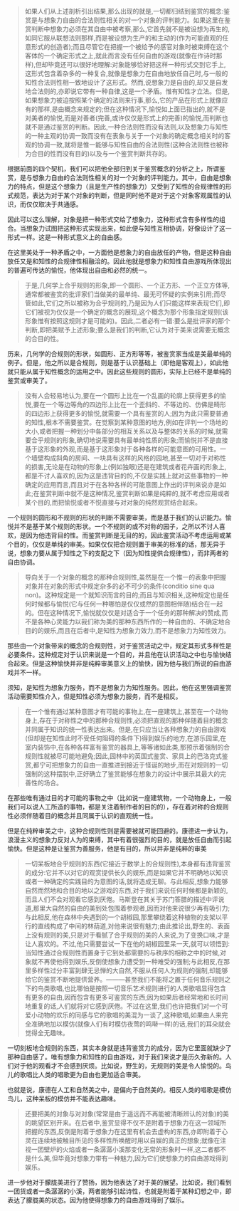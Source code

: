<blockquote data-pid="oesdYEQm">如果人们从上述剖析引出结果,那么出现的就是,一切都归结到鉴赏的概念:鉴赏是与想象力自由的合法则性相关的对一个对象的评判能力。如果这里在鉴赏判断中想象力必须在其自由中被考察,那么,它首先就不是被设想为再生的,如同它服从联想法则那样,而是被设想为生产的和主动的(作为可能直观的任意形式的创造者);而且尽管它在把握一个被给予的感官对象时被束缚在这个客体的一个确定形式之上,就此而言没有任何自由的游戏(就像在作诗时那样),但却毕竟还可以很好地理解:对象能够恰好把这样一种形式交到它手上,这形式包含着杂多的一种复合,就像是想象力在自由地放任自己时,与一般的知性合法则性相一致地设计了这形式。然而,说想象力是自由的,却又是自发地合法则的,亦即说它带有一种自律,这是一个矛盾。惟有知性才立法。但是,如果想象力被迫按照某个确定的法则来行事,那么,它的产品在形式上就像应有的那样,是由概念来规定的;但在这种情况下,愉悦如上面已指出的,就不是对美者的愉悦,而是对善者(完善,或许仅仅是形式上的完善)的愉悦,而判断也就不是通过鉴赏的判断。因此,一种合法则性而没有法则,以及想象力与知性的一种主观的协调一致而没有在表象与关于一个对象的确定概念相关时的客观的协调一致,就将是惟一能够与知性自由的合法则性(这种合法则性也被称为合目的性而没有目的)以及与一个鉴赏判断共存的。</blockquote><p data-pid="EjeS_OXR">根据前面的四个契机，我们可以把他全部归到关于鉴赏概念的分析之上，所谓鉴赏，是与想象力自由的合法则性相关的对一个对象的评判能力。其中，自由是想象力的特点，但是这个想象力（且是生产性的想象力）又受到了知性的合规律性的形式规范，表达为对于某个对象的判断，但是同时他不是对于这个对象客观属性的认识，而仅仅取决于共通感。</p><p data-pid="2wQtEQfZ">因此可以这么理解，对象是把一种形式交给了想象力，这种形式含有多样性的组合。当想象力试图把这种形式实现出来，如此便与知性互相协调，好像设计了这一形式一样。这是一种形式意义上的自由感。</p><p data-pid="rErx0jjx">在这里美处于一种矛盾之中，一方面他是想象力的自由放任的产物，但是这种自由放任又是和知性的合规律性相融洽的。因此他就是想象力和知性自由游戏所体现出的普遍可传达的愉悦，他体现出自由和必然的统一。</p><blockquote data-pid="qh9egTU5">于是,几何学上合乎规则的形象,即一个圆形、一个正方形、一个正立方体等,通常都被鉴赏的批评家们当做美的最单纯、最无可怀疑的实例来引用;而尽管如此,它们之所以被称为合乎规则的,乃是因为人们只能这样来表现它们,即它们被视为仅仅是一个确定的概念的展现,这个概念为那个形象指定规则(该形象惟有按照这规则才是可能的)。因此,二者必有一错:要么是批评家的那个判断,即把美赋予上述形象;要么是我们的判断,它认为对于美来说需要无概念的合目的性。</blockquote><p data-pid="HlYTohjv">历来，几何学的合规则的形状，如圆形、正方形等等，被鉴赏家当成是美最单纯的例子。但是，他之所以是合规则，则是基于认识基础上（即他是客观上），如此他就只能从属于知性概念的运用之中。因此这些规则的圆形，实际上已经不是单纯的鉴赏或审美了。</p><blockquote data-pid="oj-XqLQF">没有人会轻易地认为,要在一个圆形上比在一个乱画的轮廓上获得更多的愉悦,要在一个等边等角的四边形上比在一个歪斜的、不等边的、仿佛是畸形的四边形上获得更多的愉悦,就需要一个具有鉴赏的人;因为为此只需要普通的知性,根本不需要鉴赏。在觉察到某种意图的地方,例如在评判一个场地的大小,或者把握一种划分中各部分的相互关系以及与整体的关系的时候,就需要合乎规则的形象,确切地说需要具有最单纯性质的形象;而愉悦并不是直接基于这形象的外观,而是基于这形象对于各种各样的可能意图的可用性。一个墙壁构成斜角的房间、一块具有这样的风格的园地,甚至一切对于对称性的损害,无论是在动物的形象上(例如独眼)还是在建筑或者花卉画的形象上,都是不讨人喜欢的,因为这是违背目的的,不仅是实践上就对这些事物的一种确定的应用而言,而且对于在各种各样的可能意图上作出的评判来说亦是如此;在鉴赏判断中就不是这种情况,鉴赏判断如果是纯粹的,就不考虑应用或者某个目的,而把愉悦或者不悦直接与对对象的纯然观赏结合起来。</blockquote><p data-pid="lNtOq5tc">一个规则的圆形和不规则的形状的判断不需要审美，而是基于我们的认识能力。愉悦并不是基于某个规则的形状。一个不规则的或不对称的园子，之所以不讨人喜欢，是因为他违背目的性。而鉴赏判断是无目的的，因此鉴赏活动不考虑运用或某个目的，仅仅是单纯的审美。如果仅仅把合规则置于审美的标准的话，那无异于说，想象力要从属于知性之下的支配之下（因为知性提供合规律性），而非两者的自由协调。</p><blockquote data-pid="DbCHW0ty">导向关于一个对象的概念的那种合规则性,虽然是在一个惟一的表象中把握对象并在对象的形式中规定杂多的必不可少的条件(conditio sine qua non)。这种规定是一个就知识而言的目的;而且与知识相关,这种规定也是任何时候都与愉悦(它与任何一种哪怕是仅仅或然的意图相伴随)结合在一起的。但在这种情况下,愉悦就仅仅是对适合于一个任务的那种解决的赞成,而不是各种心灵能力以我们称为美的那种东西所作的一种自由的、不确定地合目的的娱乐,而且在后者中,是知性为想象力效力,而不是想象力为知性效力。</blockquote><p data-pid="z4kdarbl">那些由一个对象带来的概念的合规则性，对于鉴赏活动之中，规定其形式多样性是必要条件。这种规定对于认识来说是一个目的，并且他在认识活动之中也与愉快结合起来。但是这种愉快并非是纯粹审美意义上的愉快，因为他与我们所说的自由游戏并不一样。</p><p data-pid="5IWb3o52">须知，是知性为想象力服务，而不是想象力为知性服务。因此，他在这里强调鉴赏活动需要知性介入，但是知性必须为想象力服务，而不是相反。</p><blockquote data-pid="rlTt7MRP">在一个惟有通过某种意图才有可能的事物上,在一座建筑上,甚至在一个动物身上,存在于对称性之中的那种合规则性,必须把直观的那种伴随着目的概念并同属于知识的统一性表达出来。但是,在只应当让各种想象力的自由游戏(但却是在知性此时不受任何阻碍的条件下)得到娱乐的地方,在游乐园里,在室内装饰中,在各种各样富有鉴赏的器具上,等等诸如此类,那预示着强制的合规则性就被尽可能地避免;因此,园林中的英国式鉴赏、家具上的巴洛克式鉴赏,都宁可把想象力的自由一直推进到接近于怪诞的地步,而在对规则的一切强制的这种摆脱中,正好确立了鉴赏能够在想象力的设计中展示其最大的完善性的场合。</blockquote><p data-pid="FoVU_jha">在那些唯有通过目的才可能的事物之中（比如说一座建筑物，一个动物身上，一般我们可以说人工所造的事物，都是关注着制作者的目的的），存在着对称的合规则性必须伴随着目的概念并且同属于认识的直观统一性。</p><p data-pid="S9ZFd858">但是在纯粹审美之中，这种合规则性则是需要被就可能回避的。康德进一步认为，浪漫主义的想象力反对人为的束缚，其中有着很强烈的目的，就是放任自由而引起愉快。但是这种是让鉴赏为善服务，他是有目的，所以并非是纯粹的审美</p><blockquote data-pid="33wHf6NT">一切呆板地合乎规则的东西(它接近于数学上的合规则性),本身都有违背鉴赏的成分:它并不以对它的观赏提供长久的娱乐,而是如果它并不明确地以知识或者一种确定的实践目的为意图的话,就将造成无聊。与此相反,想象力能够自然而然地和合目的地以之游戏的东西,对于我们来说任何时候都是新颖的,而且人们不会对观看它感到厌倦。马斯登在其关于苏门答腊的描述中评说道,那里大自然的自由的美到处包围着参观者,因而对他来说很少再有吸引力;与此相反,他在森林中央遇到的一个胡椒园,那里攀绕着这种植物的支架以平行的直线构成了中间的林荫道,对他来说很有魅力;由此推论出,野生的、表面上没有规则的美,只是对于看腻了合乎规则的美的人来说,为了变换口味,才是让人喜欢的。不过,他只需要尝试一下在他的胡椒园里呆一天,就可以领悟到:当知性通过合规则性而置身于它到处都需要的与秩序的相称之中的时候,对象就不再使他得到娱乐,反倒使想象力遭受到一种难受的强制;与此相反,在那里多样性过分丰富到肆无忌惮的大自然,不服从任何人为规则的强制,却能够给它的鉴赏不断地提供营养。———甚至我们不能将之置于任何音乐规则之下的鸟类歌唱,也比哪怕是按照一切音乐艺术规则进行的人类歌唱显得包含有更多的自由,因而包含有更多可鉴赏的东西;因为如果后者经常地和长时间地重复的话,人们就将对它感到厌倦。不过在这里,我们也许把我们对一个可爱小动物的欢乐的同感与它的歌唱的美混为一谈了,这种歌唱,如果由人来完全准确地加以模仿(就像人们有时模仿夜莺的鸣啭一样)的话,我们的耳朵就会觉得全无趣味。</blockquote><p data-pid="sLwMvltj">一切刻板地合规则的东西，其实本身就是违背鉴赏力的成分，因为它里面就缺少了那种自由感了。唯有想象力和知性的自由游戏，对于我们来说才是历久弥新的。人们对于他的观看才不会感到厌烦。比如说，野生的，无规则的美是令人愉悦的。鸟儿的歌唱比人类的唱歌更为自由也更加适合审美。</p><p data-pid="SQHpuCud">也就是说，康德在人工和自然美之中，是偏向于自然美的。相反人类的唱歌是模仿鸟儿，这种呆板的模仿并不能表达趣味。</p><blockquote data-pid="Ng4LnzqE">还要把美的对象与对对象(常常是由于遥远而不再能被清晰辨认的对象)的美的眺望区别开来。在后者中,鉴赏显得不仅不是附着于想象力在这一领域所把握的东西,反倒是附着于想象力在这里有机会去虚构的东西,亦即附着于心灵在连续地被触目所见的多样性所唤醒时用以自娱的真正的想象;就像在注视一团壁炉的火焰或者一条潺潺小溪那变化无常的形象时一样,这二者都不是什么美,但毕竟对想象力带有一种魅力,因为它们使想象力的自由游戏得到娱乐。</blockquote><p data-pid="jJSQFsO9">进一步他对于朦胧美进行了赞扬，因为他表达了对于美的展望。比如说，我们看到一团货或者一条潺潺的小溪，两者能够引起诗性，也就是附着于某种幻想之中，即表达了朦胧美的状态。因为他使得想象力的自由游戏得到了娱乐。</p><p></p>